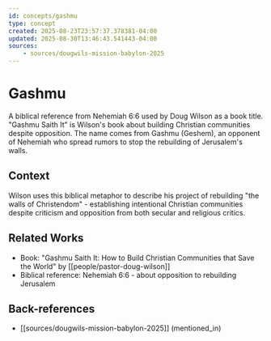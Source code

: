 ```yaml
---
id: concepts/gashmu
type: concept
created: 2025-08-23T23:57:37.378381-04:00
updated: 2025-08-30T13:46:43.541443-04:00
sources:
    - sources/dougwils-mission-babylon-2025
---
```


# Gashmu

A biblical reference from Nehemiah 6:6 used by Doug Wilson as a book title. "Gashmu Saith It" is Wilson's book about building Christian communities despite opposition. The name comes from Gashmu (Geshem), an opponent of Nehemiah who spread rumors to stop the rebuilding of Jerusalem's walls.

## Context

Wilson uses this biblical metaphor to describe his project of rebuilding "the walls of Christendom" - establishing intentional Christian communities despite criticism and opposition from both secular and religious critics.

## Related Works

- Book: "Gashmu Saith It: How to Build Christian Communities that Save the World" by [[people/pastor-doug-wilson]]
- Biblical reference: Nehemiah 6:6 - about opposition to rebuilding Jerusalem

## Back-references
<!-- Auto-maintained by the system -->
- [[sources/dougwils-mission-babylon-2025]] (mentioned_in)

